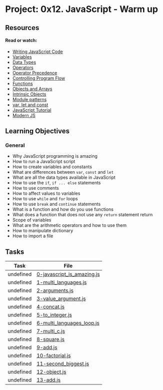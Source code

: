 # Project: 0x12. JavaScript - Warm up

## Resources

#### Read or watch:

* [Writing JavaScript Code](https://savanna.alxafrica.com/rltoken/8N41Zxmi48bzdKmESM2_tg)
* [Variables](https://savanna.alxafrica.com/rltoken/0RmAs9JpTH1BllLjg007jg)
* [Data Types](https://savanna.alxafrica.com/rltoken/jehJ1malARf1jjhsJfvM3Q)
* [Operators](https://savanna.alxafrica.com/rltoken/8N41Zxmi48bzdKmESM2_tg)
* [Operator Precedence](https://savanna.alxafrica.com/rltoken/C0IJBb2KKG-2UK83hVJobw)
* [Controlling Program Flow](https://savanna.alxafrica.com/rltoken/tsreKcNh_KmTmLPHsfvJRw)
* [Functions](https://savanna.alxafrica.com/rltoken/aOcCJJfyKHK6xirKZps_pA)
* [Objects and Arrays](https://savanna.alxafrica.com/rltoken/argGmdPYvKlFQ7uffa3izg)
* [Intrinsic Objects](https://savanna.alxafrica.com/rltoken/argGmdPYvKlFQ7uffa3izg)
* [Module patterns](https://savanna.alxafrica.com/rltoken/g-MgvO09Ur02RhM63gVyXw)
* [var, let and const](https://savanna.alxafrica.com/rltoken/gJi61GeJTRX0g-M0Rx-0Iw)
* [JavaScript Tutorial](https://savanna.alxafrica.com/rltoken/Y8hkOcy5jO22lQGyF6_NiA)
* [Modern JS](https://savanna.alxafrica.com/rltoken/NZawtiBjWUpiojnrtVywNw)
## Learning Objectives

### General

* Why JavaScript programming is amazing
* How to run a JavaScript script
* How to create variables and constants
* What are differences between <code>var</code>, <code>const</code> and <code>let</code>
* What are all the data types available in JavaScript
* How to use the <code>if</code>, <code>if ... else</code> statements
* How to use comments
* How to affect values to variables
* How to use <code>while</code> and <code>for</code> loops
* How to use <code>break</code> and <code>continue</code> statements
* What is a function and how do you use functions
* What does a function that does not use any <code>return</code> statement return
* Scope of variables
* What are the arithmetic operators and how to use them
* How to manipulate dictionary
* How to import a file
## Tasks

| Task | File |
| ---- | ---- |
| undefined | [0-javascript_is_amazing.js](./0-javascript_is_amazing.js) |
| undefined | [1-multi_languages.js](./1-multi_languages.js) |
| undefined | [2-arguments.js](./2-arguments.js) |
| undefined | [3-value_argument.js](./3-value_argument.js) |
| undefined | [4-concat.js](./4-concat.js) |
| undefined | [5-to_integer.js](./5-to_integer.js) |
| undefined | [6-multi_languages_loop.js](./6-multi_languages_loop.js) |
| undefined | [7-multi_c.js](./7-multi_c.js) |
| undefined | [8-square.js](./8-square.js) |
| undefined | [9-add.js](./9-add.js) |
| undefined | [10-factorial.js](./10-factorial.js) |
| undefined | [11-second_biggest.js](./11-second_biggest.js) |
| undefined | [12-object.js](./12-object.js) |
| undefined | [13-add.js](./13-add.js) |
